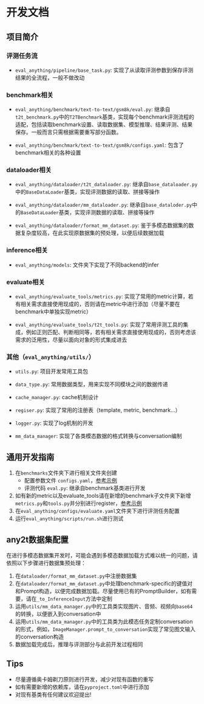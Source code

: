 
# 开发文档

## 项目简介

### 评测任务流

- `eval_anything/pipeline/base_task.py`: 实现了从读取评测参数到保存评测结果的全流程，一般不做改动

### benchmark相关

- `eval_anything/benchmark/text-to-text/gsm8k/eval.py`: 继承自`t2t_benchmark.py`中的`T2TBenchmark`基类，实现每个benchmark评测流程的适配，包括读取benchmark设置、读取数据集、模型推理、结果评测、结果保存。一般而言只需根据需要重写部分函数。

- `eval_anything/benchmark/text-to-text/gsm8k/configs.yaml`: 包含了benchmark相关的各种设置

### dataloader相关

- `eval_anything/dataloader/t2t_dataloader.py`: 继承自`base_dataloader.py`中的`BaseDataLoader`基类，实现评测数据的读取、拼接等操作

- `eval_anything/dataloader/mm_dataloader.py`: 继承自`base_dataloder.py`中的`BaseDataLoader`基类，实现评测数据的读取、拼接等操作

- `eval_anything/dataloader/format_mm_dataset.py`: 鉴于多模态数据集的数据复杂度较高，在此实现原数据集的预处理，以便后续数据加载

### inference相关

- `eval_anything/models`: 文件夹下实现了不同backend的infer

### evaluate相关

- `eval_anything/evaluate_tools/metrics.py`: 实现了常用的metric计算，若有相关需求直接使用现成的，否则请在metric中进行添加（尽量不要在benchmark中单独实现metric）

- `eval_anything/evaluate_tools/t2t_tools.py`: 实现了常用评测工具的集成，例如正则匹配、判断相同等，若有相关需求直接使用现成的，否则考虑该需求的泛用性，尽量以面向对象的形式集成进去

### 其他（`eval_anything/utils/`）

- `utils.py`: 项目开发常用工具包

- `data_type.py`: 常用数据类型，用来实现不同模块之间的数据传递

- `cache_manager.py`: cache机制设计

- `regiser.py`: 实现了常用的注册表（template, metric, benchmark...）

- `logger.py`: 实现了log机制的开发

- `mm_data_manager`: 实现了各类模态数据的格式转换与conversation编制

## 通用开发指南

1. 在`benchmarks`文件夹下进行相关文件夹创建
    - 配置参数文件 `configs.yaml`，[参考示例](eval_anything/benchmarks/text_to_text/gsm8k/configs.yaml)
    - 评测代码 `eval.py`: 继承自benchmark基类进行开发
2. 如有新的metric以及evaluate_tools请在新增的benchmark子文件夹下新增`metrics.py`和`tools.py`并分别进行register，[参考示例](eval-anything/eval_anything/benchmarks/text_to_text/TruthfulQA)
3. 在`eval_anything/configs/evaluate.yaml`文件夹下进行评测任务配置
4. 运行`eval_anything/scripts/run.sh`进行测试

## any2t数据集配置
在进行多模态数据集开发时，可能会遇到多模态数据加载方式难以统一的问题，请依照以下步骤进行数据集预处理：

1. 在`dataloader/format_mm_dataset.py`中注册数据集
2. 在`dataloader/format_mm_dataset.py`中处理benchmark-specific的键值对和Prompt构造，以便完成数据加载。尽量使用已有的PromptBuilder，如有需要，请在`_to_InferenceInput`方法中定制
3. 运用`utils/mm_data_manager.py`中的工具类实现图片、音频、视频向`base64`的转换，以便嵌入到conversation中
4. 运用`utils/mm_data_manager.py`中的工具类为此模态任务定制conversation的形式，例如，`ImageManager.prompt_to_conversation`实现了常见图文输入的conversation构造
5. 数据加载完成后，推理与评测部分与此前开发过程相同

## Tips

- 尽量遵循奥卡姆剃刀原则进行开发，减少对现有函数的重写
- 如有需要新增的依赖库，请在`pyproject.toml`中进行添加
- 对现有基类有任何建议欢迎提出!